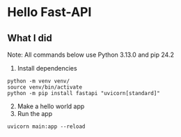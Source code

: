 # Hello Fast-API

## What I did

Note: All commands below use Python 3.13.0 and pip 24.2

1. Install dependencies

```shell
python -m venv venv/
source venv/bin/activate
python -m pip install fastapi "uvicorn[standard]"
```

2. Make a hello world app
3. Run the app

```shell
uvicorn main:app --reload
```